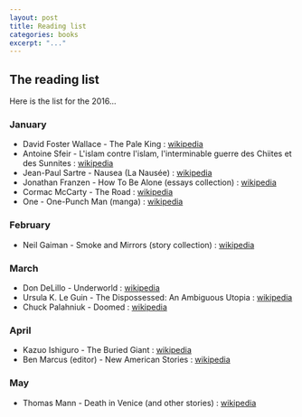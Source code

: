 ```yaml
---
layout: post
title: Reading list
categories: books
excerpt: "..."
---
```


## The reading list

Here is the list for the 2016&#46;&#46;&#46;

### January

- David Foster Wallace - The Pale King : [wikipedia](https://en.wikipedia.org/wiki/The_Pale_King)
- Antoine Sfeir - L'islam contre l'islam, l'interminable guerre des Chiites et des Sunnites : [wikipedia](https://en.wikipedia.org/wiki/Antoine_Sfeir)
- Jean-Paul Sartre - Nausea (La Nausée) : [wikipedia](https://en.wikipedia.org/wiki/Nausea_(novel))
- Jonathan Franzen - How To Be Alone (essays collection) : [wikipedia](https://en.wikipedia.org/wiki/How_to_Be_Alone)
- Cormac McCarty - The Road : [wikipedia](https://en.wikipedia.org/wiki/The_Road)
- One - One-Punch Man (manga) : [wikipedia](https://en.wikipedia.org/wiki/One-Punch_Man)

### February

- Neil Gaiman - Smoke and Mirrors (story collection) : [wikipedia](https://en.wikipedia.org/wiki/Smoke_and_Mirrors_(story_collection))

### March

- Don DeLillo - Underworld : [wikipedia](https://en.wikipedia.org/wiki/Underworld_(DeLillo_novel))
- Ursula K. Le Guin - The Dispossessed: An Ambiguous Utopia : [wikipedia](https://en.wikipedia.org/wiki/The_Dispossessed)
- Chuck Palahniuk - Doomed : [wikipedia](https://en.wikipedia.org/wiki/Doomed_(novel))

### April

- Kazuo Ishiguro - The Buried Giant : [wikipedia](https://en.wikipedia.org/wiki/The_Buried_Giant)
- Ben Marcus (editor) - New American Stories : [wikipedia](https://en.wikipedia.org/wiki/Ben_Marcus)

### May

- Thomas Mann - Death in Venice (and other stories) : [wikipedia](https://en.wikipedia.org/wiki/Death_in_Venice)
